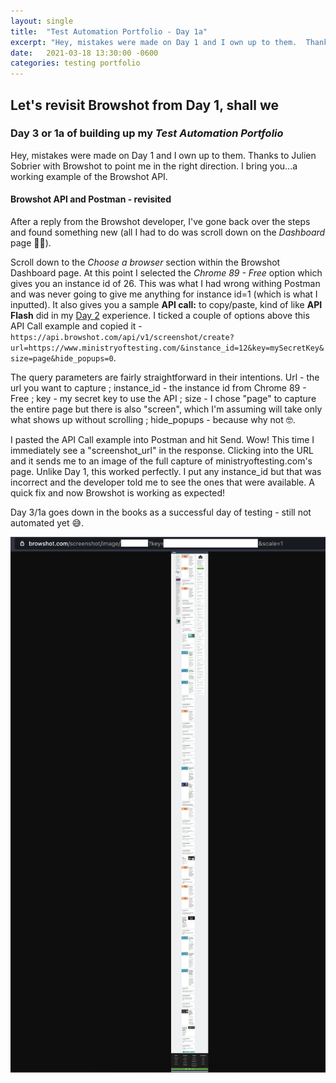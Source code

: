 ```yaml
---
layout: single
title:  "Test Automation Portfolio - Day 1a"
excerpt: "Hey, mistakes were made on Day 1 and I own up to them.  Thanks to Julien Sobrier with Browshot to point me in the right direction.  I bring you...a working example of the Browshot API."
date:   2021-03-18 13:30:00 -0600
categories: testing portfolio
---
```

<style type="text/css">
  .rss-subscribe {
	  display: none;
  }
</style>

## Let's revisit Browshot from Day 1, shall we

### Day 3 or 1a of building up my *Test Automation Portfolio*
Hey, mistakes were made on Day 1 and I own up to them.  Thanks to Julien Sobrier with Browshot to point me in the right direction.  I bring you...a working example of the Browshot API.

#### Browshot API and Postman - revisited
After a reply from the Browshot developer, I've gone back over the steps and found something new (all I had to do was scroll down on the *Dashboard* page 🤦‍♂️).

Scroll down to the *Choose a browser* section within the Browshot Dashboard page.  At this point I selected the *Chrome 89 - Free* option which gives you an instance id of 26.  This was what I had wrong withing Postman and was never going to give me anything for instance id=1 (which is what I inputted).  It also gives you a sample **API call:** to copy/paste, kind of like **API Flash** did in my [Day 2](https://mike-fontenot.dev/testing/portfolio/2021/03/15/test-automation-portfolio-day-2.html) experience.  I ticked a couple of options above this API Call example and copied it - `https://api.browshot.com/api/v1/screenshot/create?url=https://www.ministryoftesting.com/&instance_id=12&key=mySecretKey&size=page&hide_popups=0`.

The query parameters are fairly straightforward in their intentions.  Url - the url you want to capture ; instance_id - the instance id from Chrome 89 - Free ; key - my secret key to use the API ; size - I chose "page" to capture the entire page but there is also "screen", which I'm assuming will take only what shows up without scrolling ; hide_popups - because why not 🤓.

I pasted the API Call example into Postman and hit Send.  Wow!  This time I immediately see a "screenshot_url" in the response.  Clicking into the URL and it sends me to an image of the full capture of ministryoftesting.com's page.  Unlike Day 1, this worked perfectly.  I put any instance_id but that was incorrect and the developer told me to see the ones that were available.  A quick fix and now Browshot is working as expected!

Day 3/1a goes down in the books as a successful day of testing - still not automated yet 😅.

![](/assets/images/browshot-ministryoftesting.png)